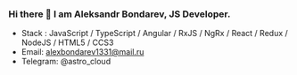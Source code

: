 ### Hi there 👋 I am Aleksandr Bondarev, JS Developer.

- Stack : JavaScript / TypeScript / Angular / RxJS / NgRx / React / Redux / NodeJS / HTML5 / CCS3
- Email: alexbondarev1331@mail.ru
- Telegram: @astro_cloud
